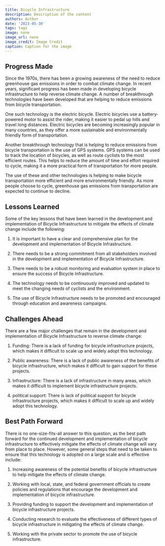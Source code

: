 ```yaml
---
title: Bicycle Infrastructure
description: Description of the content
authors: Author
date: '2023-05-30'
tags: tags
image: none
image_url: none
image_credit: Image Credit
caption: Caption for the image
---
```


## Progress Made

Since the 1970s, there has been a growing awareness of the need to reduce greenhouse gas emissions in order to combat climate change. In recent years, significant progress has been made in developing bicycle infrastructure to help reverse climate change. A number of breakthrough technologies have been developed that are helping to reduce emissions from bicycle transportation.

One such technology is the electric bicycle. Electric bicycles use a battery-powered motor to assist the rider, making it easier to pedal up hills and travel long distances. Electric bicycles are becoming increasingly popular in many countries, as they offer a more sustainable and environmentally friendly form of transportation.

Another breakthrough technology that is helping to reduce emissions from bicycle transportation is the use of GPS systems. GPS systems can be used to track the location of bicycles, as well as route cyclists to the most efficient routes. This helps to reduce the amount of time and effort required to cycle, making it a more practical form of transportation for more people.

The use of these and other technologies is helping to make bicycle transportation more efficient and more environmentally friendly. As more people choose to cycle, greenhouse gas emissions from transportation are expected to continue to decline.

## Lessons Learned

Some of the key lessons that have been learned in the development and implementation of Bicycle Infrastructure to mitigate the effects of climate change include the following:

1. It is important to have a clear and comprehensive plan for the development and implementation of Bicycle Infrastructure.

2. There needs to be a strong commitment from all stakeholders involved in the development and implementation of Bicycle Infrastructure.

3. There needs to be a robust monitoring and evaluation system in place to ensure the success of Bicycle Infrastructure.

4. The technology needs to be continuously improved and updated to meet the changing needs of cyclists and the environment.

5. The use of Bicycle Infrastructure needs to be promoted and encouraged through education and awareness campaigns.

## Challenges Ahead

There are a few major challenges that remain in the development and implementation of Bicycle Infrastructure to reverse climate change:

1. Funding: There is a lack of funding for bicycle infrastructure projects, which makes it difficult to scale up and widely adopt this technology.

2. Public awareness: There is a lack of public awareness of the benefits of bicycle infrastructure, which makes it difficult to gain support for these projects.

3. Infrastructure: There is a lack of infrastructure in many areas, which makes it difficult to implement bicycle infrastructure projects.

4. political support: There is lack of political support for bicycle infrastructure projects, which makes it difficult to scale up and widely adopt this technology.

## Best Path Forward

There is no one-size-fits-all answer to this question, as the best path forward for the continued development and implementation of bicycle infrastructure to effectively mitigate the effects of climate change will vary from place to place. However, some general steps that need to be taken to ensure that this technology is adopted on a large scale and is effective include:

1. Increasing awareness of the potential benefits of bicycle infrastructure to help mitigate the effects of climate change.

2. Working with local, state, and federal government officials to create policies and regulations that encourage the development and implementation of bicycle infrastructure.

3. Providing funding to support the development and implementation of bicycle infrastructure projects.

4. Conducting research to evaluate the effectiveness of different types of bicycle infrastructure in mitigating the effects of climate change.

5. Working with the private sector to promote the use of bicycle infrastructure.
